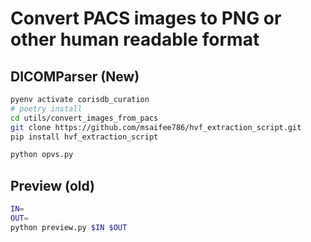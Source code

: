 # Convert PACS images to PNG or other human readable format

## DICOMParser (New)
```bash
pyenv activate corisdb_curation
# poetry install
cd utils/convert_images_from_pacs
git clone https://github.com/msaifee786/hvf_extraction_script.git
pip install hvf_extraction_script

python opvs.py
```


## Preview (old)

```bash
IN=
OUT=
python preview.py $IN $OUT
```

